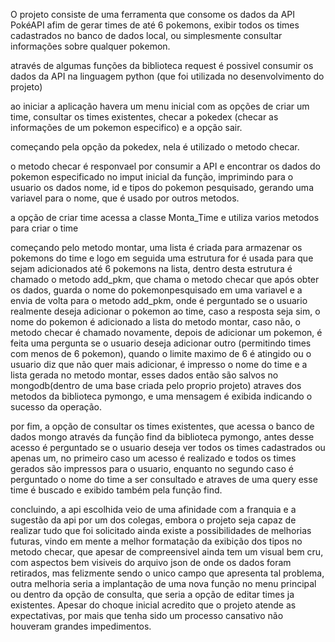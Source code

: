 O projeto consiste de uma ferramenta que consome os dados da API PokéAPI afim de gerar times de até 6 pokemons, exibir todos os times cadastrados no banco de dados local,
ou simplesmente consultar informações sobre qualquer pokemon.

através de algumas funções da biblioteca request é possivel consumir os dados da API na linguagem python (que foi utilizada no desenvolvimento do projeto)

ao iniciar a aplicação havera um menu inicial com as opções de criar um time, consultar os times existentes, checar a pokedex (checar as informações de um pokemon especifico) e a
opção sair.

começando pela opção da pokedex, nela é utilizado o metodo checar.

o metodo checar é responvael por consumir a API e encontrar os dados do pokemon especificado no imput inicial da função, imprimindo para o usuario os dados nome, id e tipos do
pokemon pesquisado, gerando uma variavel para o nome, que é usado por outros metodos.

a opção de criar time acessa a classe Monta_Time e utiliza varios metodos para criar o time

começando pelo metodo montar, uma lista é criada para armazenar os pokemons do time e logo em seguida uma estrutura for é usada para que sejam adicionados até 6 pokemons na lista,
dentro desta estrutura é chamado o metodo add_pkm, que chama o metodo checar que após obter os dados, guarda o nome do pokemonpesquisado em uma variavel e a envia de volta para o
metodo add_pkm, onde é perguntado se o usuario realmente deseja adicionar o pokemon ao time, caso a resposta seja sim, o nome do pokemon é adicionado a lista do metodo montar,
caso não, o metodo checar é chamado novamente, depois de adicionar um pokemon, é feita uma pergunta se o usuario deseja adicionar outro (permitindo times com menos de 6 pokemon),
quando o limite maximo de 6 é atingido ou o usuario diz que não quer mais adicionar, é impresso o nome do time e a lista gerada no metodo montar, esses dados então são salvos no
mongodb(dentro de uma base criada pelo proprio projeto) atraves dos metodos da biblioteca pymongo, e uma mensagem é exibida indicando o sucesso da operação.

por fim, a opção de consultar os times existentes, que acessa o banco de dados mongo através da função find da biblioteca pymongo, antes desse acesso é perguntado se o usuario
deseja ver todos os times cadastrados ou apenas um, no primeiro caso um acesso é realizado e todos os times gerados são impressos para o usuario, enquanto no segundo caso é 
perguntado o nome do time a ser consultado e atraves de uma query esse time é buscado e exibido também pela função find.

concluindo, a api escolhida veio de uma afinidade com a franquia e a sugestão da api por um dos colegas, embora o projeto seja capaz de realizar tudo que foi solicitado ainda
existe a possibilidades de melhorias futuras, vindo em mente a melhor formatação da exibição dos tipos no metodo checar, que apesar de compreensivel ainda tem um visual bem cru,
com aspectos bem visiveis do arquivo json de onde os dados foram retirados, mas felizmente sendo o unico campo que apresenta tal problema, outra melhoria seria a implantação de
uma nova função no menu principal ou dentro da opção de consulta, que seria a opção de editar times ja existentes. Apesar do choque inicial acredito que o projeto atende as
expectativas, por mais que tenha sido um processo cansativo não houveram grandes impedimentos.

